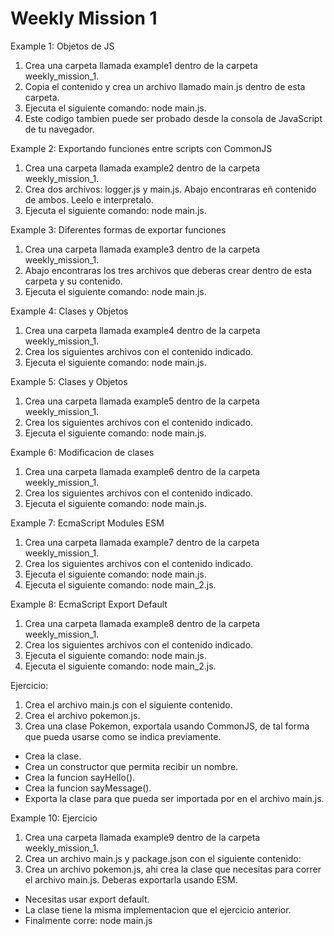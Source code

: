 # Weekly Mission 1

Example 1: Objetos de JS

1. Crea una carpeta llamada example1 dentro de la carpeta weekly_mission_1.
2. Copia el contenido y crea un archivo llamado main.js dentro de esta carpeta.
3. Ejecuta el siguiente comando: node main.js.
4. Este codigo tambien puede ser probado desde la consola de JavaScript de tu navegador.

Example 2: Exportando funciones entre scripts con CommonJS

1. Crea una carpeta llamada example2 dentro de la carpeta weekly_mission_1.
2. Crea dos archivos: logger.js y main.js. Abajo encontraras eñ contenido de ambos. Leelo e interpretalo.
3. Ejecuta el siguiente comando: node main.js.


Example 3: Diferentes formas de exportar funciones

1. Crea una carpeta llamada example3 dentro de la carpeta weekly_mission_1.
2. Abajo encontraras los tres archivos que deberas crear dentro de esta carpeta y su contenido.
3. Ejecuta el siguiente comando: node main.js.


Example 4: Clases y Objetos

1. Crea una carpeta llamada example4 dentro de la carpeta weekly_mission_1.
2. Crea los siguientes archivos con el contenido indicado.
3. Ejecuta el siguiente comando: node main.js.


Example 5: Clases y Objetos

1. Crea una carpeta llamada example5 dentro de la carpeta weekly_mission_1.
2. Crea los siguientes archivos con el contenido indicado.
3. Ejecuta el siguiente comando: node main.js.


Example 6: Modificacion de clases

1. Crea una carpeta llamada example6 dentro de la carpeta weekly_mission_1.
2. Crea los siguientes archivos con el contenido indicado.
3. Ejecuta el siguiente comando: node main.js.


Example 7: EcmaScript Modules ESM

1. Crea una carpeta llamada example7 dentro de la carpeta weekly_mission_1.
2. Crea los siguientes archivos con el contenido indicado.
3. Ejecuta el siguiente comando: node main.js.
4. Ejecuta el siguiente comando: node main_2.js.

Example 8: EcmaScript Export Default

1. Crea una carpeta llamada example8 dentro de la carpeta weekly_mission_1.
2. Crea los siguientes archivos con el contenido indicado.
3. Ejecuta el siguiente comando: node main.js.
4. Ejecuta el siguiente comando: node main_2.js.

Ejercicio:

1. Crea el archivo main.js con el siguiente contenido.
2. Crea el archivo pokemon.js.
3. Crea una clase Pokemon, exportala usando CommonJS, de tal forma que pueda usarse como se indica previamente.
- Crea la clase.
- Crea un constructor que permita recibir un nombre.
- Crea la funcion sayHello().
- Crea la funcion sayMessage().
- Exporta la clase para que pueda ser importada por en el archivo main.js.

Example 10: Ejercicio

1. Crea una carpeta llamada example9 dentro de la carpeta weekly_mission_1.
2. Crea un archivo main.js y package.json con el siguiente contenido:
3. Crea un archivo pokemon.js, ahi crea la clase que necesitas para correr el archivo main.js. Deberas exportarla usando ESM.
- Necesitas usar export default.
- La clase tiene la misma implementacion que el ejercicio anterior.
- Finalmente corre: node main.js
